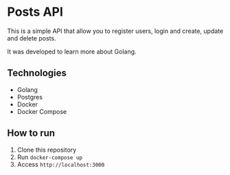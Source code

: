 # Posts API

This is a simple API that allow you to register users, login and create, update and delete posts.

It was developed to learn more about Golang.

## Technologies

- Golang
- Postgres
- Docker
- Docker Compose

## How to run

1. Clone this repository
2. Run `docker-compose up`
3. Access `http://localhost:3000`
